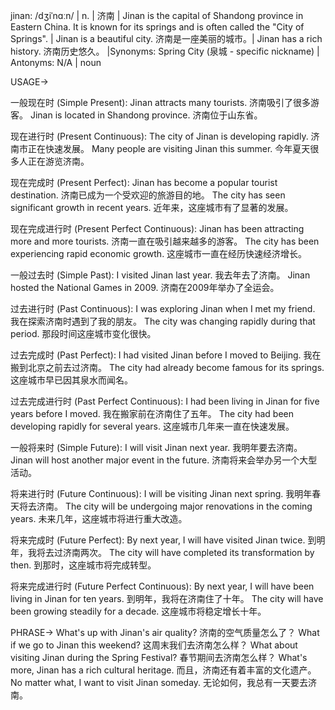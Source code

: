 jinan: /dʒiˈnɑːn/ | n. | 济南 | Jinan is the capital of Shandong province in Eastern China. It is known for its springs and is often called the "City of Springs". | Jinan is a beautiful city. 济南是一座美丽的城市。|  Jinan has a rich history. 济南历史悠久。 |Synonyms:  Spring City (泉城 - specific nickname) | Antonyms: N/A | noun

USAGE->

一般现在时 (Simple Present):
Jinan attracts many tourists. 济南吸引了很多游客。
Jinan is located in Shandong province. 济南位于山东省。


现在进行时 (Present Continuous):
The city of Jinan is developing rapidly. 济南市正在快速发展。
Many people are visiting Jinan this summer. 今年夏天很多人正在游览济南。


现在完成时 (Present Perfect):
Jinan has become a popular tourist destination. 济南已成为一个受欢迎的旅游目的地。
The city has seen significant growth in recent years. 近年来，这座城市有了显著的发展。


现在完成进行时 (Present Perfect Continuous):
Jinan has been attracting more and more tourists. 济南一直在吸引越来越多的游客。
The city has been experiencing rapid economic growth. 这座城市一直在经历快速经济增长。


一般过去时 (Simple Past):
I visited Jinan last year. 我去年去了济南。
Jinan hosted the National Games in 2009. 济南在2009年举办了全运会。


过去进行时 (Past Continuous):
I was exploring Jinan when I met my friend. 我在探索济南时遇到了我的朋友。
The city was changing rapidly during that period. 那段时间这座城市变化很快。


过去完成时 (Past Perfect):
I had visited Jinan before I moved to Beijing. 我在搬到北京之前去过济南。
The city had already become famous for its springs. 这座城市早已因其泉水而闻名。


过去完成进行时 (Past Perfect Continuous):
I had been living in Jinan for five years before I moved. 我在搬家前在济南住了五年。
The city had been developing rapidly for several years. 这座城市几年来一直在快速发展。


一般将来时 (Simple Future):
I will visit Jinan next year. 我明年要去济南。
Jinan will host another major event in the future. 济南将来会举办另一个大型活动。


将来进行时 (Future Continuous):
I will be visiting Jinan next spring. 我明年春天将去济南。
The city will be undergoing major renovations in the coming years. 未来几年，这座城市将进行重大改造。


将来完成时 (Future Perfect):
By next year, I will have visited Jinan twice. 到明年，我将去过济南两次。
The city will have completed its transformation by then. 到那时，这座城市将完成转型。


将来完成进行时 (Future Perfect Continuous):
By next year, I will have been living in Jinan for ten years. 到明年，我将在济南住了十年。
The city will have been growing steadily for a decade. 这座城市将稳定增长十年。



PHRASE->
What's up with Jinan's air quality?  济南的空气质量怎么了？
What if we go to Jinan this weekend?  这周末我们去济南怎么样？
What about visiting Jinan during the Spring Festival? 春节期间去济南怎么样？
What's more, Jinan has a rich cultural heritage.  而且，济南还有着丰富的文化遗产。
No matter what, I want to visit Jinan someday. 无论如何，我总有一天要去济南。
